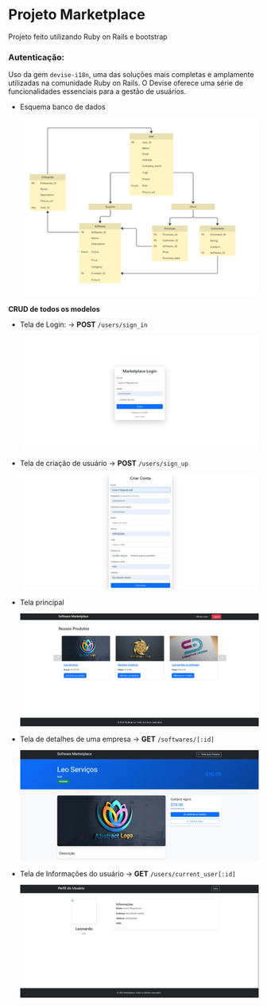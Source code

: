# Projeto Marketplace

Projeto feito utilizando Ruby on Rails e bootstrap

### Autenticação:

Uso da gem `devise-i18n`, uma das soluções mais completas e amplamente 
utilizadas na comunidade Ruby on Rails. O Devise oferece uma série de 
funcionalidades essenciais para a gestão de usuários.

- Esquema banco de dados

    ![image](./read_me_images/image.png)
    
**CRUD de todos os modelos** 

- Tela de Login: → **POST**  `/users/sign_in`
    
    ![image](./read_me_images/image_1.png)
    
- Tela de criação de usuário → **POST** `/users/sign_up`
    
   ![image](./read_me_images/image_2.png)
    
- Tela principal
    
    ![image](./read_me_images/image_3.png)
    
- Tela de detalhes de uma empresa → **GET** `/softwares/[:id]`
    
    ![image](./read_me_images/image_4.png)
    
- Tela de Informações do usuário → **GET** `/users/current_user[:id]`
    
    ![image](./read_me_images/image_5.png)

